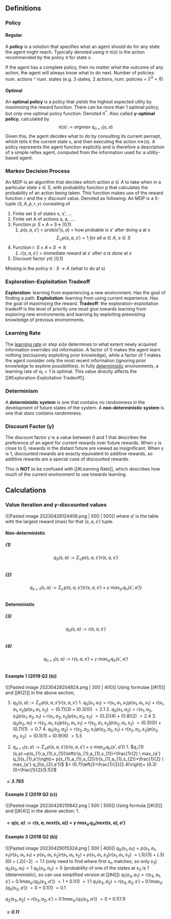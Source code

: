 ## Definitions
### Policy
#### Regular
A **policy** is a solution that specifies what an agent should do for any state the agent might reach.
Typically denoted using $\pi$
$\pi(s)$ is the action recommended by the policy $\pi$ for state $s$.

If the agent has a complete policy, then no matter what the outcome of any action, the agent will always know what to do next.
Number of policies: num. actions ^ num. states
(e.g. 3 states, 2 actions, num. policies = $2^3=8$)

#### Optimal
An **optimal policy** is a policy that yields the highest expected utlity by maximising the reward function. There can be more than 1 optimal policy, but only one optimal policy function.
Denoted $\pi^{*}$.
Also called **$\gamma$-optimal policy**, calculated by $$\pi(s) := argmax \ q_{n+1}(s, a)$$
Given this, the agent decides what to do by consulting its current percept, which tells it the current state s, and then executing the action π∗(s). A policy represents the agent function explicitly and is therefore a description of a simple reflex agent, computed from the information used for a utility-based agent.

### Markov Decision Process
An MDP is an algorithm that decides which action $a \in A$ to take when in a particular state $s \in S$, with probability function $p$ that calculates the probability of an action being taken. This function makes use of the reward function $r$ and the $\gamma$ discount value.
Denoted as following:
An MDP is a 5-tuple $\langle S, A, p, r, \gamma \rangle$ consisting of
1. Finite set S of states s, s', ...
2. Finite set A of actions a, a, ....
3. Function p: $S\times A \times S \rightarrow$ [0,1]
	1. $p(s,a,s')$ = prob($s'|s,a$) = how probable is s' after doing a at s
$$\Sigma_{s'}p(s,a,s')=1 \ for \ all \ a \in A, \ s \in S$$
4. Function r:  $S\times A \times S \rightarrow \mathbb{R}$
	1. $r(s,a,s')$ = immediate reward at $s'$ after $a$ is done at $s$
5. Discount factor $\gamma \in$ [0,1]

Missing is the policy $\pi: S \rightarrow A$ (what to do at s)

### Exploration-Exploitation Tradeoff
**Exploration**: learning from experiencing a new environment. Has the goal of finding a path.
**Exploitation**: learning from using current experience. Has the goal of maximising the reward.
**Tradeoff**: the exploration-exploitation tradeoff is the level of priority one must give towards learning from exploring new environments and learning by exploiting preexisting knowledge of previous environments. 
### Learning Rate
The [learning rate](https://en.wikipedia.org/wiki/Learning_rate "Learning rate") or _step size_ determines to what extent newly acquired information overrides old information. A factor of 0 makes the agent learn nothing (exclusively exploiting prior knowledge), while a factor of 1 makes the agent consider only the most recent information (ignoring prior knowledge to explore possibilities). In fully [deterministic](https://en.wikipedia.org/wiki/Deterministic_system "Deterministic system") environments, a learning rate of $\alpha_{t} = 1$ is optimal. This value directly affects the [[#Exploration-Exploitation Tradeoff]].


### Determinism
A **deterministic system** is one that contains no randomness in the development of future states of the system.
A **non-deterministic system** is one that *does* contains randomness.
### Discount Factor ($\gamma$)
The discount factor $\gamma$ is a value between 0 and 1 that describes the preference of an agent for current rewards over future rewards.
When $\gamma$ is close to 0, rewards in the distant future are viewed as insignificant. When $\gamma$ is 1, discounted rewards are exactly equivalent to additive rewards, so additive rewards are a special case of discounted rewards.

This is **NOT** to be confused with [[#Learning Rate]], which describes how much of the current environment to use towards learning.
## Calculations
### Value iteration and $\gamma$-discounted values

![[Pasted image 20230429124406.png | 500 | 500]]
where $a'$ is the table with the largest reward (max) for that $(s, a, s')$ tuple.
#### Non-deterministic
##### (1)
###### $$q_0(s,a):=\Sigma_{s'}p(s,a,s')r(s,a,s')$$
##### (2)
###### $$q_{n+1}(s,a):=\Sigma_{s'}p(s,a,s')(r(s,a,s')+\gamma \ max_{a'} q_n(s',a'))$$
#### Deterministic
##### (3)
###### $$q_0(s,a):=r(s,a,s')$$
##### (4)
###### $$q_{n+1}(s,a):=r(s,a,s')+\gamma \ max_{a'} q_n(s',a')$$

#### Example 1 (2019 Q2 (b))
![[Pasted image 20230428204824.png | 300 | 400]]
Using formulae [[#(1)]] and [[#(2)]] in the above section,
1. $q_0(s,a):=\Sigma_{s'}p(s,a,s')r(s,a,s')$
	1. 
	$q_{0}(s_{1}, a_{1}) = r(s_{1}, a_{1}, s_{1})p(s_{1}, a_{1}, s_{1}) + r(s_{1}, a_{1}, s_{2})p(s_{1}, a_{1}, s_{2})$
	$= (0.7)(3) + (0.3)(0)$
	$= 2.1$
	2. 
	$q_{0}(s_{1}, a_{2}) = r(s_{1}, a_{2}, s_{1})p(s_{1}, a_{2}, s_{1}) + r(s_{1}, a_{2}, s_{2})p(s_{1}, a_{2}, s_{2})$
	$= (0.2)(4) + (0.8)(2)$
	$= 2.4$
	3. 
	$q_{0}(s_{2}, a_{1}) = r(s_{2}, a_{1}, s_{1})p(s_{2}, a_{1}, s_{1}) + r(s_{2}, a_{1}, s_{2})p(s_{2}, a_{1}, s_{2})$
	$= (0.3)(0) + (0.7)(1)$
	$= 0.7$
	4. 
	$q_{0}(s_{2}, a_{2}) = r(s_{2}, a_{2}, s_{1})p(s_{2}, a_{2}, s_{1}) + r(s_{2}, a_{2}, s_{2})p(s_{2}, a_{2}, s_{2})$
	$= (0.1)(1) + (0.9)(6)$
	$= 5.5$

2. $q_{n+1}(s,a):=\Sigma_{s'}p(s,a,s')(r(s,a,s')+\gamma \ max_{a'} q_n(s',a'))$
	1. 
	$q_{1}(s,a):=p(s_{1},a_{1},s_{1})\left(r(s_{1},a_{1},s_{1})+\frac{1}{2} \ max_{a'} q_0(s_{1},a')\right)+ p(s_{1},a_{1},s_{2})(r(s_{1},a_{1},s_{2})+\frac{1}{2} \ max_{a'} q_0(s_{2},a'))$
	$= (0.7)\left(3+\frac{1}{2}(2.4)\right)+ (0.3)(0+\frac{1}{2}(5.5))$
##### $= 3.765$


#### Example 2 (2019 Q2 (c))

![[Pasted image 20230428210842.png | 500 | 500]]
Using formula [[#(3)]] and [[#(4)]] in the above section:
1. 
##### $= q(s,a):=r(s,a,next(s, a))+\gamma \ max_{a'} q_n(next(s, a),a')$



#### Example 3 (2018 Q2 (b))
![[Pasted image 20230429015324.png | 300 | 400]]
$q_{0}(s_{1}, a_{1}) = p(s_{1}, a_{1}, s_{1})r(s_{1}, a_{1}, s_{1}) + p(s_{1}, a_{1}, s_{2})r(s_{1}, a_{1}, s_{2}) + p(s_{1}, a_{1}, s_{3})r(s_{1}, a_{1}, s_{3})$
$= (.5)(3)+(.3)(0)+(.2)(-2)$
$= 1.1$
(only need to find where first $s_{n}$ matches, so only $s_{3}$)
$q_{0}(s_{3}, a_{1}) = 1$
$q_{0}(s_{3}, a_{2}) = 0$
(probability of one of the states at $s_{3}$ is 1 (deterministic), so can use simplified version at [[#4]])
$q_{1}(s_{3}, a_{1}) = r(s_{3}, a_{1}, s')+0.1max_{a'}(q_{0}(s_{3}, a'))$
$= 1+0.1(1)$
$=1.1$
$q_{1}(s_{3}, a_{2}) = r(s_{3}, a_{2}, s')+0.1max_{a'}(q_{0}(s_{3}, a'))$
$= 0+0.1(1)$
$=0.1$

$q_{2}(s_{3}, a_{2}) = r(s_{3}, a_{2}, s')+0.1max_{a'}(q_{1}(s_{3}, a'))$
$= 0+0.1(1.1)$
##### $=0.11$


